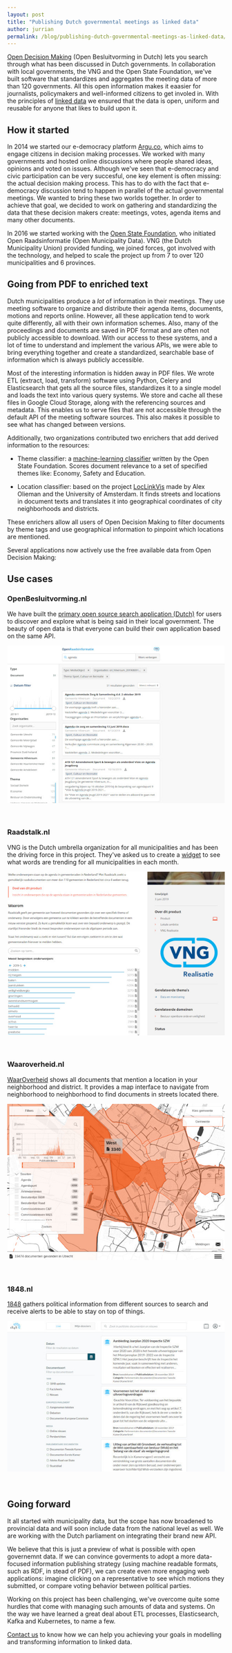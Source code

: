```yaml
---
layout: post
title: "Publishing Dutch governmental meetings as linked data"
author: jurrian
permalink: /blog/publishing-dutch-governmental-meetings-as-linked-data/
---
```


[Open Decision Making](https://openbesluitvorming.nl) (Open Besluitvorming in Dutch) lets you search through what has been discussed in Dutch governments.
In collaboration with local governments, the VNG and the Open State Foundation, we've built software that standardizes and aggregates the meeting data of more than 120 governments.
All this open information makes it eaasier for journalists, policymakers and well-informed citizens to get involed in.
With the principles of [linked data](/what-is-linked-data/) we ensured that the data is open, uniform and reusable for anyone that likes to build upon it.

## How it started

In 2014 we started our e-democracy platform [Argu.co](https://argu.co), which aims to engage citizens in decision making processes.
We worked with many governments and hosted online discussions where people shared ideas, opinions and voted on issues.
Although we've seen that e-democracy and civic participation can be very succesful, one key element is often missing: the actual decision making process.
This has to do with the fact that e-democracy discussion tend to happen in parallel of the actual governmental meetings.
We wanted to bring these two worlds together.
In order to achieve that goal, we decided to work on gathering and standardizing the data that these decision makers create: meetings, votes, agenda items and many other documents.

In 2016 we started working with the [Open State Foundation](https://openstate.eu/), who initiated Open Raadsinformatie (Open Municipality Data).
VNG (the Dutch Municipality Union) provided funding, we joined forces, got involved with the technology, and helped to scale the project up from 7 to over 120 municipalities and 6 provinces.

## Going from PDF to enriched text

Dutch municipalities produce a *lot* of information in their meetings.
They use meeting software to organize and distribute their agenda items, documents, motions and reports online.
However, all these application tend to work quite differently, all with their own information schemes.
Also, many of the proceedings and documents are saved in PDF format and are often not publicly accessible to download.
With our access to these systems, and a lot of time to understand and implement the various APIs, we were able to bring everything together and create a standardized, searchable base of information which is always publicly accessible.

Most of the interesting information is hidden away in PDF files.
We wrote ETL (extract, load, transform) software using Python, Celery and Elasticsearch that gets all the source files, standardizes it to a single model and loads the text into various query systems.
We store and cache all these files in Google Cloud Storage, along with the referencing sources and metadata.
This enables us to serve files that are not accessible through the default API of the meeting software sources.
This also makes it possible to see what has changed between versions.

Additionally, two organizations contributed two enrichers that add derived information to the resources:

- Theme classifier: a [machine-learning classifier](https://github.com/openstate/ori-theme-classifier) written by the Open State Foundation.
Scores document relevance to a set of specified themes like: Economy, Safety and Education.

- Location classifier: based on the project [LocLinkVis](https://bitbucket.org/aolieman/loclinkvis/) made by Alex Olieman and the University of Amsterdam.
It finds streets and locations in document texts and translates it into geographical coordinates of city neighborhoods and districts.

These enrichers allow all users of Open Decision Making to filter documents by theme tags and use geographical information to pinpoint which locations are mentioned.

Several applications now actively use the free available data from Open Decision Making:

## Use cases

### OpenBesluitvorming.nl
We have built the [primary open source search application (Dutch)](https://openbesluitvorming.nl) for users to discover and explore what is being said in their local government.
The beauty of open data is that everyone can build their own application based on the same API.

![openbesluitvorming.nl](/img/posts/ori/zoek-openraadsinformatie.jpg "openbesluitvorming.nl")

&nbsp;

### Raadstalk.nl
VNG is the Dutch umbrella organization for all municipalities and has been the driving force in this project.
They've asked us to create a [widget](https://raadstalk.nl) to see what words are trending for all municipalities in each month.

![raadstalk.nl](/img/posts/ori/raadstalk.jpg "Raadstalk.nl")

&nbsp;

### Waaroverheid.nl
[WaarOverheid](https://waaroverheid.nl) shows all documents that mention a location in your neighborhood and district.
It provides a map interface to navigate from neighborhood to neighborhood to find documents in streets located there.

![waaroverheid.nl](/img/posts/ori/waaroverheid.jpg "Waaroverheid.nl")

&nbsp;

### 1848.nl
[1848](https://1848.nl) gathers political information from different sources to search and receive alerts to be able to stay on top of things.

![1848.nl](/img/posts/ori/1848.jpg "1848.nl")

&nbsp;

## Going forward

It all started with municipality data, but the scope has now broadened to provincial data and will soon include data from the national level as well.
We are working with the Dutch parliament on integrating their brand new API.

We believe that this is just a preview of what is possible with open governemnt data.
If we can convince goverments to adopt a more data-focused information publishing strategy (using machine readable formats, such as RDF, in stead of PDF), we can create even more engaging web applications: imagine clicking on a representative to see which motions they submitted, or compare voting behavior between political parties.

Working on this project has been challenging, we've overcome quite some hurdles that come with managing such amounts of data and systems.
On the way we have learned a great deal about ETL processes, Elasticsearch, Kafka and Kubernetes, to name a few.

[Contact us](/contact) to know how we can help you achieving your goals in modelling and transforming information to linked data.

